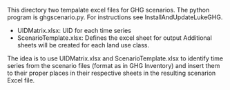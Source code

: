 This directory two tempalate excel files for 
GHG scenarios. The python program is ghgscenario.py.
For instructions see InstallAndUpdateLukeGHG.

+ UIDMatrix.xlsx: UID for each time series
+ ScenarioTemplate.xlsx: Defines the excel sheet for output
   Additional sheets will be created for each land use class.

The idea is to use UIDMatrix.xlsx and ScenarioTemplate.xlsx to identify time series
from the scenario files (format as in GHG Inventory) and
insert them to their proper places in their respective sheets
in the resulting scenarion Excel file. 
